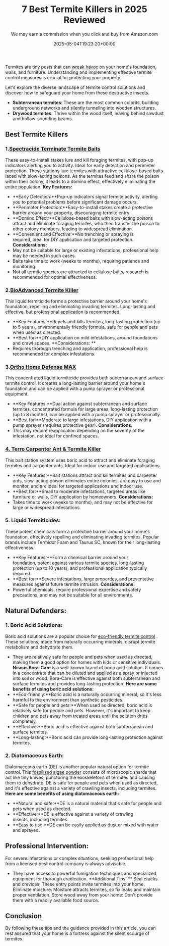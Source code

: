 ﻿---
author: We may earn a commission when you click and buy from Amazon.com
layout: post
title: 7 Best Termite Killers in 2025 Reviewed
date: '2025-05-04T19:23:20+00:00'
categories:
- Product Reviews
- Termites
tags:
- termite control
- termite control cost
- termite control products
- termite treatment
slug: /best-termite-killer/
lastmod: 2025-05-07T12:21:25+03:00
---

Termites are tiny pests that can
[wreak havoc](https://pestpolicy.com/termite-inspection-cost/)
on your home's foundation, walls, and furniture. Understanding and implementing effective termite control measures is crucial for protecting your property.

Let's explore the diverse landscape of termite control solutions and discover how to safeguard your home from these destructive insects.
- **Subterranean termites**: These are the most common culprits, building underground networks and silently tunneling into wooden structures.
- **Drywood termites**: Thrive within the wood itself, leaving behind sawdust and hollow-sounding beams.
## Best Termite Killers
### 1.[Spectracide Terminate Termite Baits](https://www.amazon.com/Spectracide-Terminate-Termite-Detection-Killing/dp/B00AA8WVLI?&linkCode=ll1&tag=p-policy-20&linkId=3e058f1a15e72454bbe8dde442309777&language=en_US&ref_=as_li_ss_tl)
These easy-to-install stakes lure and kill foraging termites, with pop-up indicators alerting you to activity. Ideal for early detection and perimeter protection.
These stations lure termites with attractive cellulose-based baits laced with slow-acting poisons. As the termites feed and share the poison within their colony, it leads to a domino effect, effectively eliminating the entire population.
**Key Features:**
- **Early Detection:**Pop-up indicators signal termite activity, alerting you to potential problems before significant damage occurs.
- **Perimeter Protection:**Easy-to-install stakes create a protective barrier around your property, discouraging termite entry.
- **Domino Effect:**Cellulose-based baits with slow-acting poisons attract and eliminate foraging termites, who then transfer the poison to other colony members, leading to widespread elimination.
- **Convenient and Effective:**No trenching or spraying is required, ideal for DIY application and targeted protection.
**Considerations:**
- May not be suitable for large or existing infestations, professional help may be needed in such cases.
- Baits take time to work (weeks to months), requiring patience and monitoring.
- Not all termite species are attracted to cellulose baits, research is recommended for optimal effectiveness.
### 2.[BioAdvanced Termite Killer](https://www.amazon.com/BIOADVANCED-700350A-Perimeter-Treatment-Granules/dp/B000RUIJYM?&linkCode=ll1&tag=p-policy-20&linkId=f456876d41530e81766291899ecb85d5&language=en_US&ref_=as_li_ss_tl)
This liquid termiticide forms a protective barrier around your home's foundation, repelling and eliminating invading termites. Long-lasting and effective, but professional application is recommended.
- **Key Features:**Repels and kills termites, long-lasting protection (up to 5 years), environmentally friendly formula, safe for people and pets when used as directed.
- **Best for:**DIY application on mild infestations, around foundations and crawl spaces.
**Considerations: **
- Requires thorough trenching and application, professional help is recommended for complex infestations.
### 3.[Ortho Home Defense MAX](https://www.amazon.com/Ortho-Defense-Indoor-Insect-Barrier/dp/B07WHJW3FR?th=1&linkCode=ll1&tag=p-policy-20&linkId=8fc6dc9190e161fb6277550a7d9dbf5a&language=en_US&ref_=as_li_ss_tl)
This concentrated liquid termiticide provides both subterranean and surface termite control. It creates a long-lasting barrier around your home's foundation and can be applied with a pump sprayer or professional equipment.
- **Key Features:**Dual action against subterranean and surface termites, concentrated formula for large areas, long-lasting protection (up to 8 months), can be applied with a pump sprayer or professionally.
- **Best for:**Moderate to large infestations, DIY application with a pump sprayer (requires protective gear).
**Considerations:**
- This may require reapplication depending on the severity of the infestation, not ideal for confined spaces.
### [4. Terro Carpenter Ant & Termite Killer](https://www.amazon.com/Terro-T1901SR-Carpenter-Termite-Killer-2/dp/B00GEMR93Y?&linkCode=ll1&tag=p-policy-20&linkId=62df2de04e93f9721be0af93aad79c7d&language=en_US&ref_=as_li_ss_tl)
This bait station system uses boric acid to attract and eliminate foraging termites and carpenter ants. Ideal for indoor use and targeted applications.
- **Key Features:**Bait stations attract and kill termites and carpenter ants, slow-acting poison eliminates entire colonies, are easy to use and monitor, and are ideal for targeted applications and indoor use.
- **Best for:**Small to moderate infestations, targeted areas like furniture or walls, DIY application by homeowners.
**Considerations:**
- Takes time to work (weeks to months), and may not be effective for large or widespread infestations.
### 5. Liquid Termiticides:
These potent chemicals form a protective barrier around your home's foundation, effectively repelling and eliminating invading termites. Popular brands include Termidor Foam and Taurus SC, known for their long-lasting effectiveness.
- **Key Features:**Form a chemical barrier around your foundation, potent against various termite species, long-lasting protection (up to 10 years), and professional application typically required.
- **Best for:**Severe infestations, large properties, and preventative measures against future termite intrusion.
**Considerations:**
- Powerful chemicals, require professional expertise and safety precautions, and may not be suitable for all environments.
## Natural Defenders:
### 1. Boric Acid Solutions:
Boric acid solutions are a popular choice for
[eco-friendly termite control](https://pestpolicy.com/top-7-natural-termite-control-can-easily/)
. These solutions, made from naturally occurring minerals, disrupt termite metabolism and dehydrate them.
- They are relatively safe for people and pets when used as directed, making them a good option for homes with kids or sensitive individuals.
**Niscus Bora-Care**
is a well-known brand of boric acid solution. It comes in a concentrate that can be diluted and applied as a spray or injected into soil or wood. Bora-Care is effective against both subterranean and surface termites and provides long-lasting protection.
**Here are some benefits of using boric acid solutions:**
- **Eco-friendly:**Boric acid is a naturally occurring mineral, so it's less harmful to the environment than synthetic pesticides.
- **Safe for people and pets:**When used as directed, boric acid is relatively safe for people and pets. However, it's important to keep children and pets away from treated areas until the solution dries completely.
- **Effective:**Boric acid is effective against both subterranean and surface termites.
- **Long-lasting:**Boric acid can provide long-lasting protection against termites.
### 2. Diatomaceous Earth:
Diatomaceous earth (DE) is another popular natural option for termite control. This
[fossilized algae powder](https://diatomaceousearthsource.org/)
consists of microscopic shards that act like tiny knives, puncturing the exoskeletons of termites and causing them to dehydrate.
DE is safe for people and pets when used as directed, and it's effective against a variety of crawling insects, including termites.
**Here are some benefits of using diatomaceous earth:**
- **Natural and safe:**DE is a natural material that's safe for people and pets when used as directed.
- **Effective:**DE is effective against a variety of crawling insects, including termites.
- **Easy to use:**DE can be easily applied as dust or mixed with water and sprayed.
## Professional Intervention:
For severe infestations or complex situations, seeking professional help from a licensed pest control company is always advisable.
- They have access to powerful fumigation techniques and specialized equipment for thorough eradication.
**Additional Tips: **
Seal cracks and crevices: These entry points invite termites into your home. Eliminate moisture: Moisture attracts termites, so fix leaks and maintain proper ventilation.
Store wood away from your home: Don't provide them with a readily available food source.
## Conclusion
By following these tips and the guidance provided in this article, you can rest assured that your home is a fortress against the silent scourge of termites.